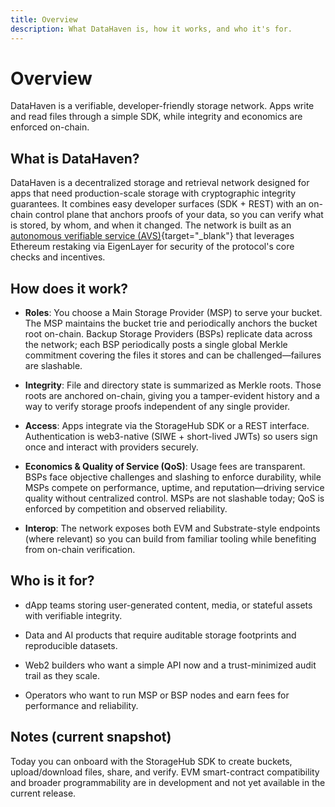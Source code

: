 ```yaml
---
title: Overview
description: What DataHaven is, how it works, and who it's for.
---
```


# Overview

DataHaven is a verifiable, developer-friendly storage network. Apps write and read files through a simple SDK, while integrity and economics are enforced on-chain.

## What is DataHaven?

DataHaven is a decentralized storage and retrieval network designed for apps that need production-scale storage with cryptographic integrity guarantees. It combines easy developer surfaces (SDK + REST) with an on-chain control plane that anchors proofs of your data, so you can verify what is stored, by whom, and when it changed. The network is built as an [autonomous verifiable service (AVS)](https://docs.eigencloud.xyz/products/eigenlayer/developers/concepts/avs-developer-guide){target="_blank"} that leverages Ethereum restaking via EigenLayer for security of the protocol's core checks and incentives.

## How does it work?

- **Roles**: You choose a Main Storage Provider (MSP) to serve your bucket. The MSP maintains the bucket trie and periodically anchors the bucket root on-chain. Backup Storage Providers (BSPs) replicate data across the network; each BSP periodically posts a single global Merkle commitment covering the files it stores and can be challenged—failures are slashable.

- **Integrity**: File and directory state is summarized as Merkle roots. Those roots are anchored on-chain, giving you a tamper-evident history and a way to verify storage proofs independent of any single provider.

- **Access**: Apps integrate via the StorageHub SDK or a REST interface. Authentication is web3-native (SIWE + short-lived JWTs) so users sign once and interact with providers securely.

- **Economics & Quality of Service (QoS)**: Usage fees are transparent. BSPs face objective challenges and slashing to enforce durability, while MSPs compete on performance, uptime, and reputation—driving service quality without centralized control. MSPs are not slashable today; QoS is enforced by competition and observed reliability.

- **Interop**: The network exposes both EVM and Substrate-style endpoints (where relevant) so you can build from familiar tooling while benefiting from on-chain verification.

## Who is it for?

- dApp teams storing user-generated content, media, or stateful assets with verifiable integrity.

- Data and AI products that require auditable storage footprints and reproducible datasets.

- Web2 builders who want a simple API now and a trust-minimized audit trail as they scale.

- Operators who want to run MSP or BSP nodes and earn fees for performance and reliability.

## Notes (current snapshot)

Today you can onboard with the StorageHub SDK to create buckets, upload/download files, share, and verify. EVM smart-contract compatibility and broader programmability are in development and not yet available in the current release.